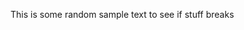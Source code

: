 This is some random sample text to see if stuff breaks

<math>similarity(x,y) = 1 - |propensity_score(x) - propensity_score(y)|</math>